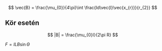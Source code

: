 $$
\vec{B} = \frac{\mu_{0}}{4\pi}\int \frac{Id\vec{l}\vec{x_{r}}}{r_{2}} 
$$

## Kör esetén
$$
|B| = \frac{\mu_{0}I}{2\pi R}
$$

$F = ILB\sin \Theta$
